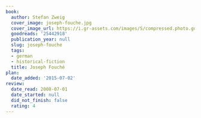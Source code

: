 ```yaml
---
book:
  author: Stefan Zweig
  cover_image: joseph-fouche.jpg
  cover_image_url: https://i.gr-assets.com/images/S/compressed.photo.goodreads.com/books/1430213948l/25442918.jpg
  goodreads: '25442918'
  publication_year: null
  slug: joseph-fouche
  tags:
  - german
  - historical-fiction
  title: Joseph Fouché
plan:
  date_added: '2015-07-02'
review:
  date_read: 2008-07-01
  date_started: null
  did_not_finish: false
  rating: 4
---
```

